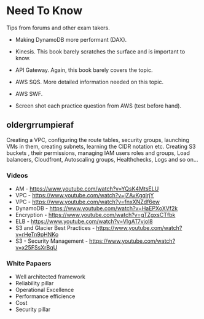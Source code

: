 # Need To Know

Tips from forums and other exam takers.

- Making DynamoDB more performant (DAX).
- Kinesis. This book barely scratches the surface and is important to know.
- API Gateway. Again, this book barely covers the topic.
- AWS SQS. More detailed information needed on this topic.
- AWS SWF.

- Screen shot each practice question from AWS (test before hand).

## oldergrrumpieraf

Creating a VPC, configuring the route tables, security groups, launching VMs in them, creating subnets, learning the CIDR notation etc. Creating S3 buckets , their permissions, managing IAM users roles and groups, Load balancers, Cloudfront, Autoscaling groups, Healthchecks, Logs and so on...

### Videos

- AM - https://www.youtube.com/watch?v=YQsK4MtsELU
- VPC - https://www.youtube.com/watch?v=jZAvKgqlrjY
- VPC - https://www.youtube.com/watch?v=fnxXNZdf6ew
- DynamoDB - https://www.youtube.com/watch?v=HaEPXoXVf2k
- Encryption - https://www.youtube.com/watch?v=gTZgxsCTfbk
- ELB - https://www.youtube.com/watch?v=VIgAT7vjol8
- S3 and Glacier Best Practices - https://www.youtube.com/watch?v=rHeTn9pHNKo
- S3 - Security Management - https://www.youtube.com/watch?v=x25FSsXrBqU

### White Papaers

- Well architected framework
- Reliability pillar
- Operational Excellence
- Performance efficience
- Cost
- Security pillar
